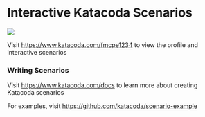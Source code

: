 # Interactive Katacoda Scenarios

[![](http://shields.katacoda.com/katacoda/fmcpe1234/count.svg)](https://www.katacoda.com/fmcpe1234 "Get your profile on Katacoda.com")

Visit https://www.katacoda.com/fmcpe1234 to view the profile and interactive scenarios

### Writing Scenarios
Visit https://www.katacoda.com/docs to learn more about creating Katacoda scenarios

For examples, visit https://github.com/katacoda/scenario-example
